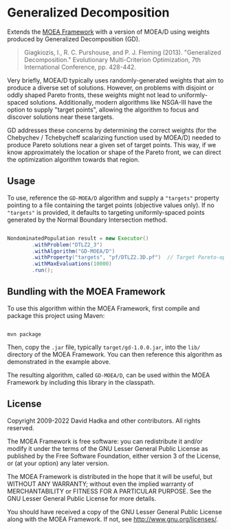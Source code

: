 # Generalized Decomposition

Extends the [MOEA Framework](http://github.com/MOEAFramework/MOEAFramework) with a version of MOEA/D using weights produced by
Generalized Decomposition (GD).

> Giagkiozis, I., R. C. Purshouse, and P. J. Fleming (2013). "Generalized Decomposition."  Evolutionary Multi-Criterion
> Optimization, 7th International Conference, pp. 428-442.

Very briefly, MOEA/D typically uses randomly-generated weights that aim to produce a diverse set of solutions.  However, on
problems with disjoint or oddly shaped Pareto fronts, these weights might not lead to uniformly-spaced solutions.  Additionally,
modern algorithms like NSGA-III have the option to supply "target points", allowing the algorithm to focus and discover
solutions near these targets.

GD addresses these concerns by determining the correct weights (for the Chebychev / Tchebycheff scalarizing function used by
MOEA/D) needed to produce Pareto solutions near a given set of target points.  This way, if we know approximately the location or
shape of the Pareto front, we can direct the optimization algorithm towards that region.

## Usage

To use, reference the `GD-MOEA/D` algorithm and supply a `"targets"` property pointing to a file containing the target
points (objective values only).  If no `"targets"` is provided, it defaults to targeting uniformly-spaced points generated
by the Normal Boundary Intersection method.

```java

NondominatedPopulation result = new Executor()
		.withProblem("DTLZ2_3")
		.withAlgorithm("GD-MOEA/D")
		.withProperty("targets", "pf/DTLZ2.3D.pf")  // Target Pareto-optimal points
		.withMaxEvaluations(10000)
		.run();
```

## Bundling with the MOEA Framework

To use this algorithm within the MOEA Framework, first compile and package this project using Maven:

```

mvn package
```

Then, copy the `.jar` file, typically `target/gd-1.0.0.jar`, into the `lib/` directory of the MOEA Framework.
You can then reference this algorithm as demonstrated in the example above.


The resulting algorithm, called `GD-MOEA/D`, can be used within the MOEA Framework by including this library in the
classpath.

## License

Copyright 2009-2022 David Hadka and other contributors.  All rights reserved.

The MOEA Framework is free software: you can redistribute it and/or modify
it under the terms of the GNU Lesser General Public License as published by
the Free Software Foundation, either version 3 of the License, or (at your
option) any later version.

The MOEA Framework is distributed in the hope that it will be useful, but
WITHOUT ANY WARRANTY; without even the implied warranty of MERCHANTABILITY
or FITNESS FOR A PARTICULAR PURPOSE.  See the GNU Lesser General Public
License for more details.

You should have received a copy of the GNU Lesser General Public License
along with the MOEA Framework.  If not, see <http://www.gnu.org/licenses/>.

